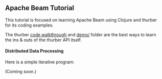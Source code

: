 ## Apache Beam Tutorial 

This tutorial is focused on learning Apache Beam using 
Clojure and thurber for its coding examples. 

The thurber 
[code walkthrough](../demo/walkthrough.clj) and
[demo/](../demo/) folder are the best ways to learn
the ins &amp; outs of the thurber API itself.

#### Distributed Data Processing

Here is a simple iterative program:

(Coming soon.)
